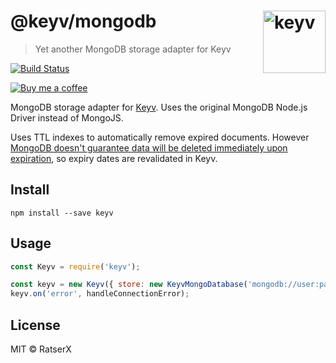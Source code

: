 # @keyv/mongodb [<img width="100" align="right" src="https://rawgit.com/lukechilds/keyv/master/media/logo.svg" alt="keyv">](https://github.com/lukechilds/keyv)

> Yet another MongoDB storage adapter for Keyv

[![Build Status](https://travis-ci.com/RatserX/keyv-mongodb.svg?token=Az56pmx34zmn4Ap6pZAz&branch=master)](https://travis-ci.com/RatserX/keyv-mongodb)

[![Buy me a coffee](https://www.buymeacoffee.com/assets/img/guidelines/download-assets-sm-2.svg)](https://www.buymeacoffee.com/Ratser)

MongoDB storage adapter for [Keyv](https://github.com/lukechilds/keyv). Uses the original MongoDB Node.js Driver instead of MongoJS.

Uses TTL indexes to automatically remove expired documents. However [MongoDB doesn't guarantee data will be deleted immediately upon expiration](https://docs.mongodb.com/manual/core/index-ttl/#timing-of-the-delete-operation), so expiry dates are revalidated in Keyv.

## Install

```shell
npm install --save keyv
```

## Usage

```js
const Keyv = require('keyv');

const keyv = new Keyv({ store: new KeyvMongoDatabase('mongodb://user:pass@localhost:27017/dbname') });
keyv.on('error', handleConnectionError);
```

## License

MIT © RatserX
